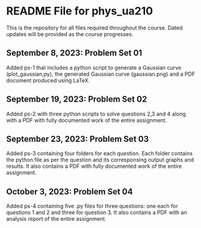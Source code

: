 # README File for phys_ua210 

This is the repository for all files required throughout the course. Dated updates will be provided as the course progresses. 

## September 8, 2023: Problem Set 01 
Added ps-1 that includes a python script to generate a Gaussian curve (plot_gaussian,py), the generated Gaussian curve (gaussian.png) and a PDF document produced using LaTeX. 

## September 19, 2023: Problem Set 02
Added ps-2 with three python scripts to solve questions 2,3 and 4 along with a PDF with fully documented work of the entire assignment. 

## September 23, 2023: Problem Set 03
Added ps-3 containing four folders for each question. Each folder contains the python file as per the question and its corresponsing output graphs and results. It also contains a PDF with fully documented work of the entire assignment. 

## October 3, 2023: Problem Set 04
Added ps-4 containing five .py files for three questions: one each for questions 1 and 2 and three for question 3. It also contains a PDF with an analysis report of the entire assignment. 
